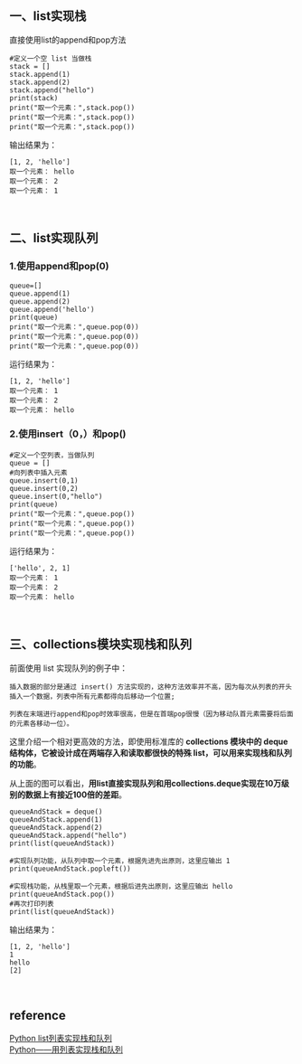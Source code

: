 ## 一、list实现栈
直接使用list的append和pop方法
```
#定义一个空 list 当做栈
stack = []
stack.append(1)
stack.append(2)
stack.append("hello")
print(stack)
print("取一个元素：",stack.pop())
print("取一个元素：",stack.pop())
print("取一个元素：",stack.pop())
```
输出结果为：
```
[1, 2, 'hello']
取一个元素： hello
取一个元素： 2
取一个元素： 1
```

&nbsp;
## 二、list实现队列
### 1.使用append和pop(0)
```
queue=[]
queue.append(1)
queue.append(2)
queue.append('hello')
print(queue)
print("取一个元素：",queue.pop(0))
print("取一个元素：",queue.pop(0))
print("取一个元素：",queue.pop(0))
```
运行结果为：
```
[1, 2, 'hello']
取一个元素： 1
取一个元素： 2
取一个元素： hello
```
### 2.使用insert（0，）和pop()
```
#定义一个空列表，当做队列
queue = []
#向列表中插入元素
queue.insert(0,1)
queue.insert(0,2)
queue.insert(0,"hello")
print(queue)
print("取一个元素：",queue.pop())
print("取一个元素：",queue.pop())
print("取一个元素：",queue.pop())
```
运行结果为：
```
['hello', 2, 1]
取一个元素： 1
取一个元素： 2
取一个元素： hello
```

&nbsp;
## 三、collections模块实现栈和队列
前面使用 list 实现队列的例子中：
```
插入数据的部分是通过 insert() 方法实现的，这种方法效率并不高，因为每次从列表的开头插入一个数据，列表中所有元素都得向后移动一个位置;

列表在末端进行append和pop时效率很高，但是在首端pop很慢（因为移动队首元素需要将后面的元素各移动一位）。
```

这里介绍一个相对更高效的方法，即使用标准库的 **collections 模块中的 deque 结构体，它被设计成在两端存入和读取都很快的特殊 list，可以用来实现栈和队列的功能**。

从上面的图可以看出，**用list直接实现队列和用collections.deque实现在10万级别的数据上有接近100倍的差距**。
```
queueAndStack = deque()
queueAndStack.append(1)
queueAndStack.append(2)
queueAndStack.append("hello")
print(list(queueAndStack))

#实现队列功能，从队列中取一个元素，根据先进先出原则，这里应输出 1
print(queueAndStack.popleft())

#实现栈功能，从栈里取一个元素，根据后进先出原则，这里应输出 hello
print(queueAndStack.pop())
#再次打印列表
print(list(queueAndStack))
```
输出结果为：
```
[1, 2, 'hello']
1
hello
[2]
```

&nbsp;
## reference
[Python list列表实现栈和队列](http://c.biancheng.net/view/5771.html)   
[Python——用列表实现栈和队列](https://www.jianshu.com/p/bb509821c373)
